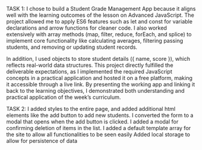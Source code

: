 TASK 1:
I chose to build a Student Grade Management App because it aligns well with the learning outcomes of the lesson on Advanced JavaScript. The project allowed me to apply ES6 features such as let and const for variable declarations and arrow functions for cleaner code. I also worked extensively with array methods (map, filter, reduce, forEach, and splice) to implement core functionality like calculating averages, filtering passing students, and removing or updating student records.

In addition, I used objects to store student details ({ name, score }), which reflects real-world data structures. This project directly fulfilled the deliverable expectations, as I implemented the required JavaScript concepts in a practical application and hosted it on a free platform, making it accessible through a live link. By presenting the working app and linking it back to the learning objectives, I demonstrated both understanding and practical application of the week’s curriculum.



TASK 2:
I added styles to the entire page, and added additional html elements like the add button to add new students. I converted the form to a modal that opens when the add button is clicked.
I added a modal for confirming deletion of items in the list.
I added a default template array for the site to allow all functionalities to be seen easily
Added local storage to allow for persistence of data